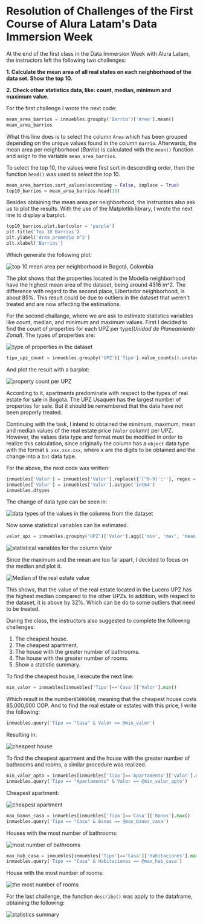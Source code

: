 # Resolution of Challenges of the First Course of Alura Latam's Data Immersion Week

At the end of the first class in the Data Immersion Week with Alura Latam, the instructors left the following two challenges:

**1. Calculate the mean area of all real states on each neighborhood of the data set. Show the top 10.**

**2. Check other statistics data, like: count, median, minimum and maximum value.**

For the first challenge I wrote the next code:

```python
mean_area_barrios = inmuebles.groupby('Barrio')['Area'].mean() 
mean_area_barrios
```

What this line does is to select the column `Area` which has been grouped depending on the unique values found in the column `Barrio`. Afterwards, the mean area per neighborhood (*Barrio*) is calculated with the `mean()` function and asign to the variable `mean_area_barrios`.

To select the top 10, the values were first sort in descending order, then the function `head()` was used to select the top 10.

```python
mean_area_barrios.sort_values(ascending = False, inplace = True) 
top10_barrios = mean_area_barrios.head(10)
```

Besides obtaining the mean area per neighborhood, the instructors also ask us to plot the results. With the use of the Matplotlib library, I wrote the next line to display a barplot.

```python
top10_barrios.plot.bar(color = 'purple')
plt.title('Top 10 Barrios')
plt.ylabel('Área promedio m^2')
plt.xlabel('Barrios')
```

Which generate the following plot:

![top 10 mean area per neighborhood in Bogotá, Colombia](img/top10barrios.png)

The plot shows that the properties located in the Modelia neighborhood have the highest mean area of the dataset, being around 4316 m^2. The difference with regard to the second place, Libertador neighborhood, is about 85%. This result could be due to outliers in the dataset that weren't treated and are now affecting the estimations.

For the second challange, where we are ask to estimate statistics variables like count, median, and minimum and maximum values. First I decided to find the count of properties for each UPZ per type(*Unidad de Planeamiento Zonal*). The types of properties are:

![type of properties in the dataset](img/tiposInmuebles.png)

```python
tipo_upz_count = inmuebles.groupby('UPZ')['Tipo'].value_counts().unstack(level=-1).fillna(0)
```

And plot the result with a barplot:

![property count per UPZ](img/cantidadPorUPZ.png)

According to it, apartments predominate with respect to the types of real estate for sale in Bogota. The UPZ Usaquén has the largest number of properties for sale. But it should be remembered that the data have not been properly treated.

Continuing with the task, I intend to obtained the minimum, maximum, mean and median values of the real estate price (`Valor` column) per UPZ. However, the values data type and format must be modified in order to realize this calculation, since originally the column has a `object` data type with the format `$ xxx.xxx.xxx`, where x are the digits to be obtained and the change into a `Int` data type.

For the above, the next code was written:

```python
inmuebles['Valor'] = inmuebles['Valor'].replace({'[^0-9]':''}, regex = True).str.strip()
inmuebles['Valor'] = inmuebles['Valor'].astype('int64')
inmuebles.dtypes
```

The change of data type can be seen in:

![data types of the values in the columns from the dataset](img/columnsDatatypes.png)

Now some statistical variables can be estimated.

```python
valor_upz = inmuebles.groupby('UPZ')['Valor'].agg(['min', 'max', 'mean', 'median'])
```

![statistical variables for the column Valor](img/statisticsValor.png)

Since the maximum and the mean are too far apart, I decided to focus on the median and plot it.

![Median of the real estate value](img/medianValor.png)

This shows, that the value of the real estate located in the Lucero UPZ has the highest median compared to the other UPZs. In addition, with respect to the dataset, it is above by 32%. Which can be do to some outliers that need to be treated.

During the class, the instructors also suggested to complete the following challenges:

1. The cheapest house.
2. The cheapest apartment.
3. The house with the greater number of bathrooms.
4. The house with the greater number of rooms.
5. Show a statistic summary.

To find the cheapest house, I execute the next line:

```python
min_valor = inmuebles[inmuebles['Tipo']=='Casa']['Valor'].min()
```

Which result in the number`85000000`, meaning that the cheapest house costs 85,000,000 COP. And to find the real estate or estates with this price, I write the following:

```python
inmuebles.query('Tipo == "Casa" & Valor == @min_valor')
```

Resulting in:

![cheapest house](img/cheapestHouse.png)

To find the cheapest apartment and the house with the greater number of bathrooms and rooms, a similar procedure was realized.

```python
min_valor_apto = inmuebles[inmuebles['Tipo']=='Apartamento']['Valor'].min()
inmuebles.query('Tipo == "Apartamento" & Valor == @min_valor_apto')
```

Cheapest apartment:

![cheapest apartment](img/cheapestApto.png)

```python
max_banos_casa = inmuebles[inmuebles['Tipo']=='Casa']['Banos'].max()
inmuebles.query('Tipo == "Casa" & Banos == @max_banos_casa')
```

Houses with the most number of bathrooms:

![most number of bathrooms](img/mostBathrooms.png)

```python
max_hab_casa = inmuebles[inmuebles['Tipo']=='Casa']['Habitaciones'].max()
inmuebles.query('Tipo == "Casa" & Habitaciones == @max_hab_casa')
```

House with the most number of rooms:

![the most number of rooms](img/mostRooms.png)

For the last challenge, the function `describe()` was apply to the dataframe, obtaining the following:

![statistics summary](img/statisticsSummary.png)